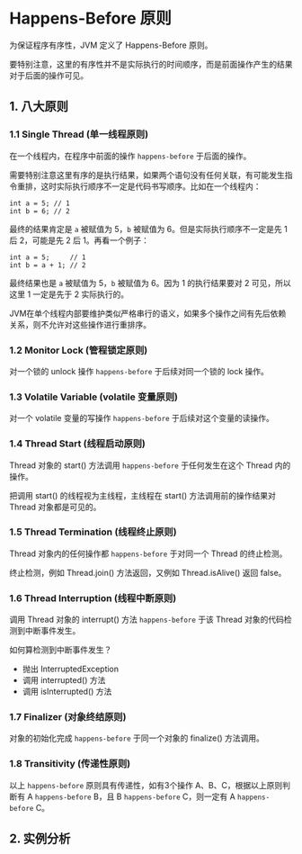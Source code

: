# Happens-Before 原则
为保证程序有序性，JVM 定义了 Happens-Before 原则。

要特别注意，这里的有序性并不是实际执行的时间顺序，而是前面操作产生的结果对于后面的操作可见。

## 1. 八大原则
### 1.1 Single Thread (单一线程原则)
在一个线程内，在程序中前面的操作 `happens-before` 于后面的操作。

需要特别注意这里有序的是执行结果，如果两个语句没有任何关联，有可能发生指令重排，这时实际执行顺序不一定是代码书写顺序。比如在一个线程内：
```
int a = 5; // 1
int b = 6; // 2
```

最终的结果肯定是 `a` 被赋值为 5，`b` 被赋值为 6。但是实际执行顺序不一定是先 1 后 2，可能是先 2 后 1。再看一个例子：
```
int a = 5;     // 1
int b = a + 1; // 2
```

最终结果也是 `a` 被赋值为 5，`b` 被赋值为 6。因为 1 的执行结果要对 2 可见，所以这里 1 一定是先于 2 实际执行的。

JVM在单个线程内部要维护类似严格串行的语义，如果多个操作之间有先后依赖关系，则不允许对这些操作进行重排序。

### 1.2 Monitor Lock (管程锁定原则)
对一个锁的 unlock 操作 `happens-before` 于后续对同一个锁的 lock 操作。

### 1.3 Volatile Variable (volatile 变量原则)
对一个 volatile 变量的写操作 `happens-before` 于后续对这个变量的读操作。

### 1.4 Thread Start (线程启动原则)
Thread 对象的 start() 方法调用 `happens-before` 于任何发生在这个 Thread 内的操作。

把调用 start() 的线程视为主线程，主线程在 start() 方法调用前的操作结果对 Thread 对象都是可见的。

### 1.5 Thread Termination (线程终止原则)
Thread 对象内的任何操作都 `happens-before` 于对同一个 Thread 的终止检测。

终止检测，例如 Thread.join() 方法返回，又例如 Thread.isAlive() 返回 false。

### 1.6 Thread Interruption (线程中断原则)
调用 Thread 对象的 interrupt() 方法 `happens-before` 于该 Thread 对象的代码检测到中断事件发生。

如何算检测到中断事件发生？
* 抛出 InterruptedException
* 调用 interrupted() 方法
* 调用 isInterrupted() 方法

### 1.7 Finalizer (对象终结原则)
对象的初始化完成 `happens-before` 于同一个对象的 finalize() 方法调用。

### 1.8 Transitivity (传递性原则)
以上 `happens-before` 原则具有传递性，如有3个操作 A、B、C，根据以上原则判断有 A `happens-before` B，且 B `happens-before` C，则一定有 A `happens-before` C。

## 2. 实例分析
